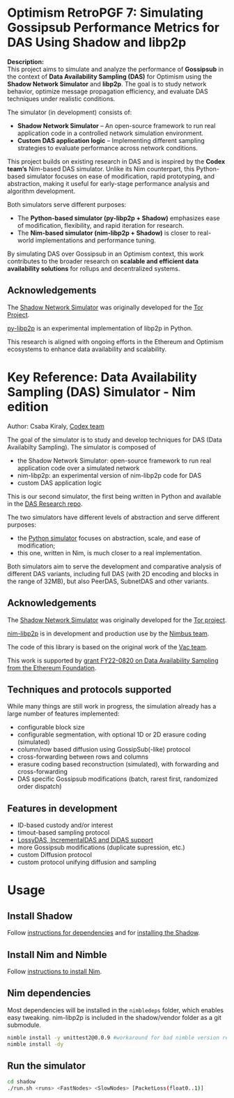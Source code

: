 # Optimism RetroPGF 7: Simulating Gossipsub Performance Metrics for DAS Using Shadow and libp2p  

**Description:**  
This project aims to simulate and analyze the performance of **Gossipsub** in the context of **Data Availability Sampling (DAS)** for Optimism using the **Shadow Network Simulator** and **libp2p**. The goal is to study network behavior, optimize message propagation efficiency, and evaluate DAS techniques under realistic conditions.  

The simulator (in development) consists of:  
- **Shadow Network Simulator** – An open-source framework to run real application code in a controlled network simulation environment.   
- **Custom DAS application logic** – Implementing different sampling strategies to evaluate performance across network conditions.  

This project builds on existing research in DAS and is inspired by the **Codex team’s** Nim-based DAS simulator. Unlike its Nim counterpart, this Python-based simulator focuses on ease of modification, rapid prototyping, and abstraction, making it useful for early-stage performance analysis and algorithm development.  

Both simulators serve different purposes:  
- The **Python-based simulator (py-libp2p + Shadow)** emphasizes ease of modification, flexibility, and rapid iteration for research.  
- The **Nim-based simulator (nim-libp2p + Shadow)** is closer to real-world implementations and performance tuning.  

By simulating DAS over Gossipsub in an Optimism context, this work contributes to the broader research on **scalable and efficient data availability solutions** for rollups and decentralized systems.  

## Acknowledgements  
The [Shadow Network Simulator](https://shadow.github.io/) was originally developed for the [Tor Project](https://www.torproject.org/).  

[py-libp2p](https://github.com/libp2p/py-libp2p) is an experimental implementation of libp2p in Python.  

This research is aligned with ongoing efforts in the Ethereum and Optimism ecosystems to enhance data availability and scalability.


# Key Reference: Data Availability Sampling (DAS) Simulator - Nim edition

Author: Csaba Kiraly, [Codex team](https://codex.storage/)

The goal of the simulator is to study and develop techniques for DAS (Data Availabilty Sampling). The simulator is composed of
- the Shadow Network Simulator: open-source framework to run real application code over a simulated network
- nim-libp2p: an experimental version of nim-libp2p code for DAS
- custom DAS application logic

This is our second simulator, the first being written in Python and available in the [DAS Research repo](https://github.com/codex-storage/das-research).

The two simulators have different levels of abstraction and serve different purposes:
- the [Python simulator]((https://github.com/codex-storage/das-research)) focuses on abstraction, scale, and ease of modification;
- this one, written in Nim, is much closer to a real implementation.

Both simulators aim to serve the development and comparative analysis of different DAS variants, including full DAS (with 2D encoding and blocks in the range of 32MB), but also PeerDAS, SubnetDAS and other variants.

## Acknowledgements

The [Shadow Network Simulator](https://shadow.github.io/) was originally developed for the [Tor project](https://www.torproject.org/).

[nim-libp2p](https://github.com/vacp2p/nim-libp2p) is in development and production use by the [Nimbus team](https://nimbus.team/).

The code of this library is based on the original work of the [Vac team](https://vac.dev/).

This work is supported by [grant FY22-0820 on Data Availability Sampling from the Ethereum Foundation](https://blog.codex.storage/codex-and-ethereum-foundation-kick-off/).

## Techniques and protocols supported

While many things are still work in progress, the simulation already has a large number of features implemented:

- configurable block size
- configurable segmentation, with optional 1D or 2D erasure coding (simulated)
- column/row based diffusion using GossipSub(-like) protocol
- cross-forwarding between rows and columns
- erasure coding based reconstruction (simulated), with forwarding and cross-forwarding
- DAS specific Gossipsub modifications (batch, rarest first, randomized order dispatch)

## Features in development
- ID-based custody and/or interest
- timout-based sampling protocol
- [LossyDAS, IncrementalDAS and DiDAS support](https://ethresear.ch/t/lossydas-lossy-incremental-and-diagonal-sampling-for-data-availability/18963)
- more Gossipsub modifications (duplicate supression, etc.)
- custom Diffusion protocol
- custom protocol unifying diffusion and sampling

# Usage

## Install Shadow

Follow [instructions for dependencies](https://shadow.github.io/docs/guide/install_dependencies.html) and for [installing the Shadow](https://shadow.github.io/docs/guide/install_shadow.html).

## Install Nim and Nimble

Follow [instructions to install Nim](https://nim-lang.org/install.html).

## Nim dependencies

Most dependencies will be installed in the `nimbledeps` folder, which enables easy tweaking.
nim-libp2p is included in the shadow/vendor folder as a git submodule.

```sh
nimble install -y unittest2@0.0.9 #workaround for bad nimble version resolution
nimble install -dy
```

## Run the simulator

```sh
cd shadow
./run.sh <runs> <FastNodes> <SlowNodes> [PacketLoss(float0..1)]
```
